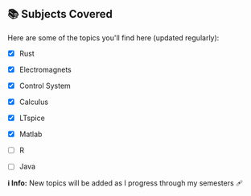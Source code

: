 ## 📚 Subjects Covered

Here are some of the topics you'll find here (updated regularly):

- [x] Rust
- [x] Electromagnets
- [x] Control System
- [x] Calculus
- [x] LTspice
- [X] Matlab
- [ ] R
- [ ] Java


**ℹ️ Info:** New topics will be added as I progress through my semesters 🩹

